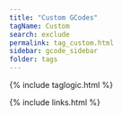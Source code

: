 ```yaml
---
title: "Custom GCodes"
tagName: Custom 
search: exclude
permalink: tag_custom.html
sidebar: gcode_sidebar
folder: tags
---
```

{% include taglogic.html %}

{% include links.html %}
